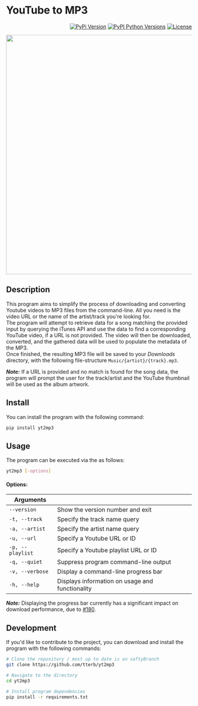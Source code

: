 # YouTube to MP3

<p align="right">
  <!-- <a href="https://pypi.python.org/pypi/yt2mp3/"><img src="https://img.shields.io/pypi/status/yt2mp3.svg" alt="PyPI status"/></a> -->
  <a href="https://pypi.python.org/pypi/yt2mp3/"><img src="https://img.shields.io/pypi/v/yt2mp3.svg" alt="PyPi Version"/></a>
  <a href="https://pypi.python.org/pypi/yt2mp3/"><img src="https://pypip.in/py_versions/yt2mp3/badge.svg" alt="PyPI Python Versions"/></a>
  <a href="https://github.com/tterb/yt2mp3/blob/master/LICENSE"><img src="https://img.shields.io/github/license/tterb/yt2mp3.svg" alt="License"/></a>
</p>  

<p align="center">
  <img src="https://user-images.githubusercontent.com/16360374/42410056-a417e33e-8198-11e8-8c43-f60b6a6037dc.gif" width="650"/>
</p>

## Description  
This program aims to simplify the process of downloading and converting Youtube videos to MP3 files from the command-line. All you need is the video URL or the name of the artist/track you're looking for.  
The program will attempt to retrieve data for a song matching the provided input by querying the iTunes API and use the data to find a corresponding YouTube video, if a URL is not provided. The video will then be downloaded, converted, and the gathered data will be used to populate the metadata of the MP3.  
Once finished, the resulting MP3 file will be saved to your *Downloads* directory, with the following file-structure `Music/{artist}/{track}.mp3`.  

***Note:*** If a URL is provided and no match is found for the song data, the program will prompt the user for the track/artist and the YouTube thumbnail will be used as the album artwork.  


## Install  
You can install the program with the following command:  
```sh
pip install yt2mp3
```

## Usage  
The program can be executed via the as follows:  
```sh
yt2mp3 [-options]
```

#### Options:  
| Arguments        |                                                  |
|------------------|--------------------------------------------------|
| `--version`      | Show the version number and exit                 |
| `-t, --track`    | Specify the track name query                     |
| `-a, --artist`   | Specify the artist name query                    |
| `-u, --url`      | Specify a Youtube URL or ID                      |
| `-p, --playlist` | Specify a Youtube playlist URL or ID             |
| `-q, --quiet`    | Suppress program command-line output             |
| `-v, --verbose`  | Display a command-line progress bar              |
| `-h, --help`     | Displays information on usage and functionality  |  

***Note:*** Displaying the progress bar currently has a significant impact on download performance, due to [#180](https://github.com/nficano/pytube/issues/180).  


## Development  
If you'd like to contribute to the project, you can download and install the program with the following commands:  

```sh
# Clone the repository / most up to date is on saftyBranch
git clone https://github.com/tterb/yt2mp3

# Navigate to the directory
cd yt2mp3

# Install program dependencies
pip install -r requirements.txt
```

<br>  
